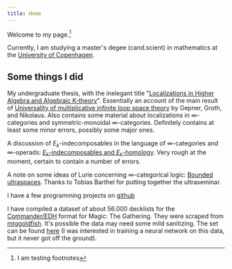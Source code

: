 ```yaml
---
title: Home
---
```


Welcome to my page.[^1]

Currently, I am studying a master's degee (cand.scient) in mathematics at the [University of Copenhagen](https://www.math.ku.dk/english).

## Some things I did

My undergraduate thesis, with the inelegant title "[Localizations in Higher Algebra and Algebraic K-theory](pdfs/bach-projekt.pdf)".
Essentially an account of the main result of [Universality of multiplicative infinite loop space theory](https://arxiv.org/abs/1305.4550) by Gepner, Groth, and Nikolaus.
Also contains some material about localizations in $\infty$-categories and symmetric-monoidal $\infty$-categories.
Definitely contains at least some minor errors, possibly some major ones.

A discussion of $E_k$-indecomposables in the language of $\infty$-categories and $\infty$-operads:
[$E_k$-indecomposables and $E_k$-homology](pdfs/Ekroot.pdf).
Very rough at the moment, certain to contain a number of errors.

A note on some ideas of Lurie concerning $\infty$-categorical logic:
[Bounded ultraspaces](pdfs/ultraspaces-essay.pdf). Thanks to Tobias Barthel for putting together the ultraseminar.

I have a few programming projects on [github](https://github.com/AyeGill)

I have compiled a dataset of about 56.000 decklists for the [Commander/EDH](https://magic.wizards.com/en/content/commander-format) format for Magic: The Gathering. They were scraped from [mtggoldfish](https://www.mtggoldfish.com/). It's possible the data may need some mild sanitizing.
The set can be found [here](files/decks.zip)
(I was interested in training a neural network on this data, but it never got off the ground).

[^1]: I am testing footnotes
